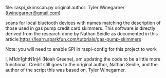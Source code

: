 file: raspi_skimscan.py
original author: Tyler Winegarner (twinegarner@gmail.com)

scans for local bluetooth devices with names matching the description of those used in gas pump credit card skimmers. This software is directly derived from  the research done by Nathan Seidle as documented in this article:https://learn.sparkfun.com/tutorials/gas-pump-skimmers

Note: you will need to enable SPI in raspi-config for this project to work

I, M1dn1ghtN1nj4 (Noah Greene), am updating the code to be a little more functional.  Credit still goes to the original author, Nathan Seidle, and the author of the script this was based on, Tyler Winegarner.
